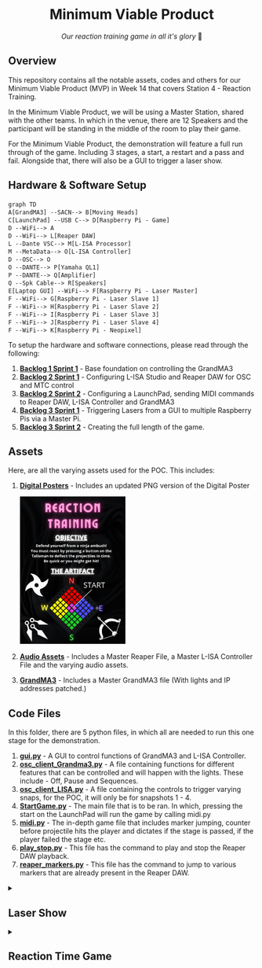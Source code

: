 <h1 align="center">
  Minimum Viable Product
</h1>

<p align="center">
  <i align="center">Our reaction training game in all it's glory </i>🤯
</p>

## Overview
This repository contains all the notable assets, codes and others for our Minimum Viable Product (MVP) in Week 14 that covers Station 4 - Reaction Training.

In the Minimum Viable Product, we will be using a Master Station, shared with the other teams. In which in the venue, there are 12 Speakers and the participant will be standing in the middle of the room to play their game.

For the Minimum Viable Product, the demonstration will feature a full run through of the game. Including 3 stages, a start, a restart and a pass and fail. Alongside that, there will also be a GUI to trigger a laser show.

## Hardware & Software Setup
```mermaid
graph TD
A[GrandMA3] --SACN--> B[Moving Heads]
C[LaunchPad] --USB C--> D[Raspberry Pi - Game]
D --WiFi--> A
D --WiFi--> L[Reaper DAW]
L --Dante VSC--> M[L-ISA Processor]
M --MetaData--> O[L-ISA Controller]
D --OSC--> O
O --DANTE--> P[Yamaha QL1]
P --DANTE--> Q[Amplifier]
Q --Spk Cable--> R[Speakers]
E[Laptop GUI] --WiFi--> F[Raspberry Pi - Laser Master]
F --WiFi--> G[Raspberry Pi - Laser Slave 1]
F --WiFi--> H[Raspberry Pi - Laser Slave 2]
F --WiFi--> I[Raspberry Pi - Laser Slave 3]
F --WiFi--> J[Raspberry Pi - Laser Slave 4]
F --WiFi--> K[Raspberry Pi - Neopixel]
```
To setup the hardware and software connections, please read through the following:
1. **[Backlog 1 Sprint 1](NYP-EGL314-MSP1/Backlog1%20Sprint1/B1S1.md)** - Base foundation on controlling the GrandMA3
2. **[Backlog 2 Sprint 1](NYP-EGL314-MSP1/Backlog%202%20Sprint1/B2S1.md)** - Configuring L-ISA Studio and Reaper DAW for OSC and MTC control
3. **[Backlog 2 Sprint 2](NYP-EGL314-MSP1/Backlog%202%20Sprint2/B2S2.md)** - Configuring a LaunchPad, sending MIDI commands to Reaper DAW, L-ISA Controller and GrandMA3
4. **[Backlog 3 Sprint 1](NYP-EGL314-MSP1/Backlog3%20Sprint1/B3S1.md)** - Triggering Lasers from a GUI to multiple Raspberry Pis via a Master Pi.
5. **[Backlog 3 Sprint 2](NYP-EGL314-MSP1/Backlog3%20Sprint2/B3S2.md)** - Creating the full length of the game.

## Assets
Here, are all the varying assets used for the POC. This includes:
1. **[Digital Posters](./Assets/Poster)** - Includes an updated PNG version of the Digital Poster

   <img src="./Assets/Poster.png" width =215px height=300px>
   
2. **[Audio Assets](./Assets/Audio%20Assets)** - Includes a Master Reaper File, a Master L-ISA Controller File and the varying audio assets.
3. **[GrandMA3](./Assets/GrandMA3)** - Includes a Master GrandMA3 file (With lights and IP addresses patched.)

## Code Files
In this folder, there are 5 python files, in which all are needed to run this one stage for the demonstration.
1. **[gui.py](./Codes/gui.py)** - A GUI to control functions of GrandMA3 and L-ISA Controller.
2. **[osc_client_Grandma3.py](./Codes/osc_client_Grandma3.py)** - A file containing functions for different features that can be controlled and will happen with the lights. These include - Off, Pause and Sequences.
3. **[osc_client_LISA.py](./Codes/osc_client_LISA.py)** - A file containing the controls to trigger varying snaps, for the POC, it will only be for snapshots 1 - 4.
4. **[StartGame.py](./Codes/StartGame.py)** - The main file that is to be ran. In which, pressing the start on the LaunchPad will run the game by calling midi.py
5. **[midi.py](./Codes/midi.py)** - The in-depth game file that includes marker jumping, counter before projectile hits the player and dictates if the stage is passed, if the player failed the stage etc.
6. **[play_stop.py](./Codes/play_stop.py)** - This file has the command to play and stop the Reaper DAW playback.
7. **[reaper_markers.py](./Codes/reaper_markers.py)** - This file has the command to jump to various markers that are already present in the Reaper DAW.

<details><summary><h2>Laser Show</h2></summary></details>
<details><summary><h2>Reaction Time Game</summary></details>
